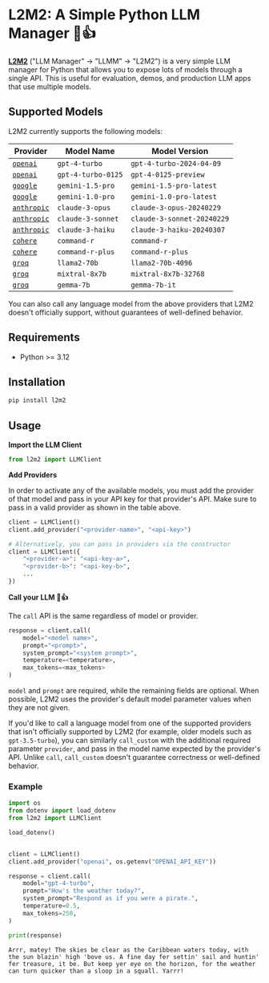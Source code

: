 # L2M2: A Simple Python LLM Manager 💬👍

**[L2M2](https://pypi.org/project/l2m2/)** ("LLM Manager" &rarr; "LLMM" &rarr; "L2M2") is a very simple LLM manager for Python that allows you to expose lots of models through a single API. This is useful for evaluation, demos, and production LLM apps that use multiple models.

## Supported Models

L2M2 currently supports the following models:

| Provider                                     | Model Name         | Model Version              |
| -------------------------------------------- | ------------------ | -------------------------- |
| [`openai`](https://openai.com/product)       | `gpt-4-turbo`      | `gpt-4-turbo-2024-04-09`   |
| [`openai`](https://openai.com/product)       | `gpt-4-turbo-0125` | `gpt-4-0125-preview`       |
| [`google`](https://ai.google.dev/)           | `gemini-1.5-pro`   | `gemini-1.5-pro-latest`    |
| [`google`](https://ai.google.dev/)           | `gemini-1.0-pro`   | `gemini-1.0-pro-latest`    |
| [`anthropic`](https://www.anthropic.com/api) | `claude-3-opus`    | `claude-3-opus-20240229`   |
| [`anthropic`](https://www.anthropic.com/api) | `claude-3-sonnet`  | `claude-3-sonnet-20240229` |
| [`anthropic`](https://www.anthropic.com/api) | `claude-3-haiku`   | `claude-3-haiku-20240307`  |
| [`cohere`](https://docs.cohere.com/)         | `command-r`        | `command-r`                |
| [`cohere`](https://docs.cohere.com/)         | `command-r-plus`   | `command-r-plus`           |
| [`groq`](https://wow.groq.com/)              | `llama2-70b`       | `llama2-70b-4096`          |
| [`groq`](https://wow.groq.com/)              | `mixtral-8x7b`     | `mixtral-8x7b-32768`       |
| [`groq`](https://wow.groq.com/)              | `gemma-7b`         | `gemma-7b-it`              |

You can also call any language model from the above providers that L2M2 doesn't officially support, without guarantees of well-defined behavior.

## Requirements

- Python >= 3.12

## Installation

```sh
pip install l2m2
```

## Usage

**Import the LLM Client**

```python
from l2m2 import LLMClient
```

**Add Providers**

In order to activate any of the available models, you must add the provider of that model and pass in your API key for that provider's API. Make sure to pass in a valid provider as shown in the table above.

```python
client = LLMClient()
client.add_provider("<provider-name>", "<api-key>")

# Alternatively, you can pass in providers via the constructor
client = LLMClient({
    "<provider-a>": "<api-key-a>",
    "<provider-b>": "<api-key-b>",
    ...
})
```

**Call your LLM 💬👍**

The `call` API is the same regardless of model or provider.

```python
response = client.call(
    model="<model name>",
    prompt="<prompt>",
    system_prompt="<system prompt>",
    temperature=<temperature>,
    max_tokens=<max_tokens>
)
```

`model` and `prompt` are required, while the remaining fields are optional. When possible, L2M2 uses the provider's default model parameter values when they are not given.

If you'd like to call a language model from one of the supported providers that isn't officially supported by L2M2 (for example, older models such as `gpt-3.5-turbo`), you can similarly `call_custom` with the additional required parameter `provider`, and pass in the model name expected by the provider's API. Unlike `call`, `call_custom` doesn't guarantee correctness or well-defined behavior.

### Example

```python
import os
from dotenv import load_dotenv
from l2m2 import LLMClient

load_dotenv()


client = LLMClient()
client.add_provider("openai", os.getenv("OPENAI_API_KEY"))

response = client.call(
    model="gpt-4-turbo",
    prompt="How's the weather today?",
    system_prompt="Respond as if you were a pirate.",
    temperature=0.5,
    max_tokens=250,
)

print(response)
```

```
Arrr, matey! The skies be clear as the Caribbean waters today, with the sun blazin' high 'bove us. A fine day fer settin' sail and huntin' fer treasure, it be. But keep yer eye on the horizon, for the weather can turn quicker than a sloop in a squall. Yarrr!
```
